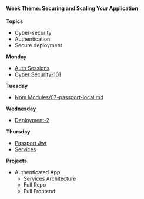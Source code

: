 <h4 class="weektheme">Week Theme: Securing and Scaling Your Application</h4>   
  
**Topics**  
  * Cyber-security  
  * Authentication  
  * Secure deployment  
  

**Monday** 
  * [Auth Sessions](https://github.com/jankeLearning/content-md/blob/master/node%2Bexpress/07-auth-sessions.md)    
  * [Cyber Security-101](https://github.com/jankeLearning/content-md/blob/master/dev-knowledge/07-cyber-security-101.md)

**Tuesday**  
  * [Npm Modules/07-passport-local.md](https://github.com/jankeLearning/content-md/blob/master/npm-modules/07-passport-local.md)

**Wednesday**  
  * [Deployment-2](https://github.com/jankeLearning/content-md/blob/master/dev-knowledge/07-deployment-2.md)  

**Thursday**  
  * [Passport Jwt](https://github.com/jankeLearning/content-md/blob/master/npm-modules/07-passport-jwt.md)  
  * [Services](https://github.com/jankeLearning/content-md/blob/master/app-design/07-services.md)  
  
**Projects**  
  * Authenticated App  
    * Services Architecture  
    * Full Repo  
    * Full Frontend  


   